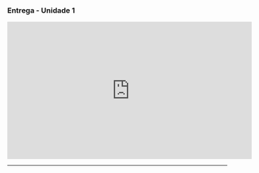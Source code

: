 ### Entrega - Unidade 1

<iframe width="560" height="315" src="https://www.youtube.com/watch?v=ESVT1XOF88k" title="YouTube video player" frameborder="0" allow="accelerometer; autoplay; clipboard-write; encrypted-media; gyroscope; picture-in-picture; web-share" allowfullscreen></iframe>

--- 